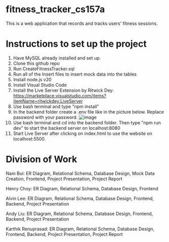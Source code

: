 # fitness_tracker_cs157a
This is a web application that records and tracks users' fitness sessions.

# Instructions to set up the project
1. Have MySQL already installed and set up.
3. Clone this github repo
4. Run CreateFitnessTracker.sql
5. Run all of the Insert files to insert mock data into the tables
6. Install node.js v20
7. Install Visual Studio Code
8. Install the Live Server Extension by Ritwick Dey: https://marketplace.visualstudio.com/items?itemName=ritwickdey.LiveServer
9. Use bash terminal and type "npm install"
10. In the backend folder create a .env file like in the picture below. Replace password with your password. ![image](https://github.com/HowlinWaters/fitness_tracker_cs157a/assets/95559518/aa2f8484-4301-4617-92eb-965b526f4961)
11. Use bash terminal and cd into the backend folder. Then type "npm run dev" to start the backend server on localhost:8080
12. Start Live Server after clicking on index.html to use the website on localhost:5500. 

# Division of Work
Nam Bui: ER Diagram, Relational Schema, Database Design, Mock Data Creation, Frontend, Project Presentation, Project Report

Henry Choy: ER Diagram, Relational Schema, Database Design, Frontend

Alvin Lee: ER Diagram, Relational Schema, Database Design, Frontend, Backend, Project Presentation

Andy Liu: ER Diagram, Relational Schema, Database Design, Frontend, Backend, Project Presentation

Karthik Renuprasad: ER Diagram, Relational Schema, Database Design, Frontend, Backend, Project Presentation, Project Report
